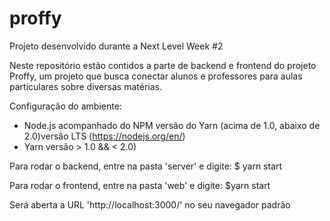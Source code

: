 # proffy

Projeto desenvolvido durante a Next Level Week #2

Neste repositório estão contidos a parte de backend e frontend do projeto Proffy, um projeto que busca conectar alunos e professores para aulas particulares sobre diversas matérias.

Configuração do ambiente:
- Node.js acompanhado do NPM versão do Yarn (acima de 1.0, abaixo de 2.0)versão LTS (https://nodejs.org/en/)
- Yarn versão > 1.0 && < 2.0)

Para rodar o backend, entre na pasta 'server' e digite:
  $ yarn start
  
 Para rodar o frontend, entre na pasta 'web' e digite:
  $yarn start
  
Será aberta a URL 'http://localhost:3000/' no seu navegador padrão
